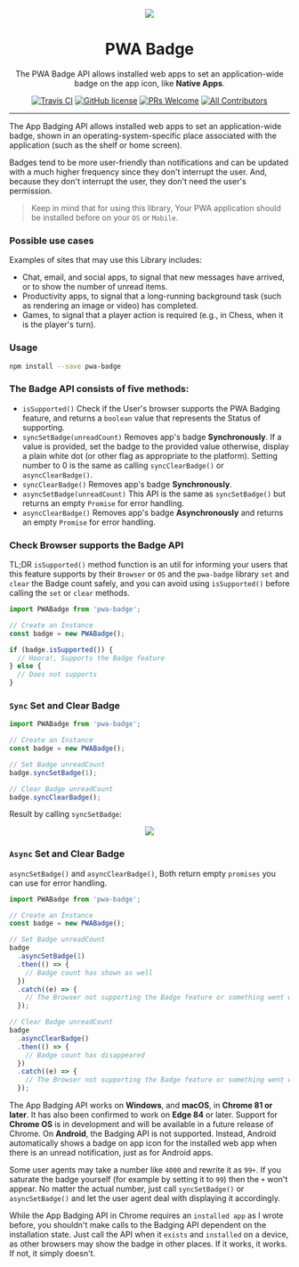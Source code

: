 <div align="center">
	<p align="center">
		<img src="https://raw.githubusercontent.com/ali-master/pwa-badge/master/images/image.png" border="0" />
	</p>
	<h1 align="center">PWA Badge</h1>
	<p align="center">The PWA Badge API allows installed web apps to set an application-wide badge on the app icon, like <b>Native Apps</b>.</p>

[![Travis CI](https://travis-ci.com/ali-master/pwa-badge.svg?branch=master)](https://travis-ci.com/ali-master/pwa-badge)
[![GitHub license](https://img.shields.io/badge/license-MIT-blue.svg)](https://github.com/ali-master/pwa-badge/blob/master/LICENSE)
[![PRs Welcome](https://img.shields.io/badge/PRs-welcome-orange.svg)](https://github.com/ali-master/pwa-badge/compare)
[![All Contributors](https://img.shields.io/badge/all_contributors-1-orange.svg)](#contributors-)

</div>
<hr />

The App Badging API allows installed web apps to set an application-wide badge,
shown in an operating-system-specific place associated with the application
(such as the shelf or home screen).

Badges tend to be more user-friendly than notifications and can be updated with
a much higher frequency since they don't interrupt the user. And, because they
don't interrupt the user, they don't need the user's permission.

> Keep in mind that for using this library, Your PWA application should be
> installed before on your `OS` or `Mobile`.

### Possible use cases

Examples of sites that may use this Library includes:

- Chat, email, and social apps, to signal that new messages have arrived, or to
  show the number of unread items.
- Productivity apps, to signal that a long-running background task (such as
  rendering an image or video) has completed.
- Games, to signal that a player action is required (e.g., in Chess, when it is
  the player's turn).

### Usage

```bash
npm install --save pwa-badge
```

### The Badge API consists of five methods:

- `isSupported()` Check if the User's browser supports the PWA Badging feature,
  and returns a `boolean` value that represents the Status of supporting.
- `syncSetBadge(unreadCount)` Removes app's badge **Synchronously**. If a value
  is provided, set the badge to the provided value otherwise, display a plain
  white dot (or other flag as appropriate to the platform). Setting number to 0
  is the same as calling `syncClearBadge()` or `asyncClearBadge()`.
- `syncClearBadge()` Removes app's badge **Synchronously**.
- `asyncSetBadge(unreadCount)` This API is the same as `syncSetBadge()` but
  returns an empty `Promise` for error handling.
- `asyncClearBadge()` Removes app's badge **Asynchronously** and returns an
  empty `Promise` for error handling.

### Check Browser supports the Badge API

TL;DR `isSupported()` method function is an util for informing your users that
this feature supports by their `Browser` or `OS` and the `pwa-badge` library
`set` and `clear` the Badge count safely, and you can avoid using
`isSupported()` before calling the `set` or `clear` methods.

```js
import PWABadge from 'pwa-badge';

// Create an Instance
const badge = new PWABadge();

if (badge.isSupported()) {
  // Hoora!, Supports the Badge feature
} else {
  // Does not supports
}
```

### `Sync` Set and Clear Badge

```js
import PWABadge from 'pwa-badge';

// Create an Instance
const badge = new PWABadge();

// Set Badge unreadCount
badge.syncSetBadge(1);

// Clear Badge unreadCount
badge.syncClearBadge();
```

Result by calling `syncSetBadge`:

<div align="center">
	<p align="center">
		<img src="https://raw.githubusercontent.com/ali-master/pwa-badge/master/images/demo.png" border="0" />
	</p>
</div>

### `Async` Set and Clear Badge

`asyncSetBadge()` and `asyncClearBadge()`, Both return empty `promises` you can
use for error handling.

```js
import PWABadge from 'pwa-badge';

// Create an Instance
const badge = new PWABadge();

// Set Badge unreadCount
badge
  .asyncSetBadge(1)
  .then(() => {
    // Badge count has shown as well
  })
  .catch((e) => {
    // The Browser not supporting the Badge feature or something went wrong
  });

// Clear Badge unreadCount
badge
  .asyncClearBadge()
  .then(() => {
    // Badge count has disappeared
  })
  .catch((e) => {
    // The Browser not supporting the Badge feature or something went wrong
  });
```

The App Badging API works on **Windows**, and **macOS**, in **Chrome 81 or
later**. It has also been confirmed to work on **Edge 84** or later. Support for
**Chrome OS** is in development and will be available in a future release of
Chrome. On **Android**, the Badging API is not supported. Instead, Android
automatically shows a badge on app icon for the installed web app when there is
an unread notification, just as for Android apps.

Some user agents may take a number like `4000` and rewrite it as `99+`. If you
saturate the badge yourself (for example by setting it to `99`) then the `+`
won't appear. No matter the actual number, just call `syncSetBadge()` or
`asyncSetBadge()` and let the user agent deal with displaying it accordingly.

While the App Badging API in Chrome requires an `installed app` as I wrote
before, you shouldn't make calls to the Badging API dependent on the
installation state. Just call the API when it `exists` and `installed` on a
device, as other browsers may show the badge in other places. If it works, it
works. If not, it simply doesn't.
